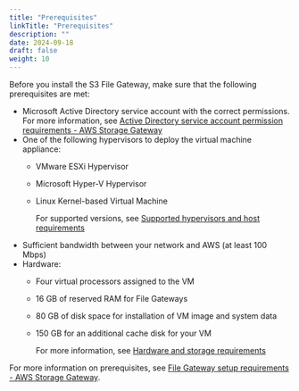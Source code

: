 ```yaml
---
title: "Prerequisites"
linkTitle: "Prerequisites"
description: ""
date: 2024-09-18
draft: false
weight: 10
---
```


Before you install the S3 File Gateway, make sure that the following prerequisites are met:

* Microsoft Active Directory service account with the correct permissions. For more information, see [Active Directory service account permission requirements - AWS Storage Gateway](https://docs.aws.amazon.com/filegateway/latest/files3/ad-serviceaccount-permissions.html)
* One of the following hypervisors to deploy the virtual machine appliance:
  * VMware ESXi Hypervisor
  * Microsoft Hyper-V Hypervisor
  * Linux Kernel-based Virtual Machine

    For supported versions, see [Supported hypervisors and host requirements](https://docs.aws.amazon.com/filegateway/latest/files3/Requirements.html#requirements-host)
* Sufficient bandwidth between your network and AWS \(at least 100 Mbps\)
* Hardware:
  * Four virtual processors assigned to the VM
  * 16 GB of reserved RAM for File Gateways
  * 80 GB of disk space for installation of VM image and system data
  * 150 GB for an additional cache disk for your VM
  
    For more information, see [Hardware and storage requirements](https://docs.aws.amazon.com/filegateway/latest/files3/Requirements.html#requirements-hardware-storage)


For more information on prerequisites, see [File Gateway setup requirements - AWS Storage Gateway](https://docs.aws.amazon.com/filegateway/latest/files3/Requirements.html).


